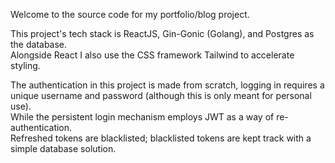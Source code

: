 Welcome to the source code for my portfolio/blog project.

This project's tech stack is ReactJS, Gin-Gonic (Golang), and Postgres as the database. </br>
Alongside React I also use the CSS framework Tailwind to accelerate styling.</br>

The authentication in this project is made from scratch, logging in requires a unique username and password (although this is only meant for personal use).</br>
While the persistent login mechanism employs JWT as a way of re-authentication.</br>
Refreshed tokens are blacklisted; blacklisted tokens are kept track with a simple database solution.
